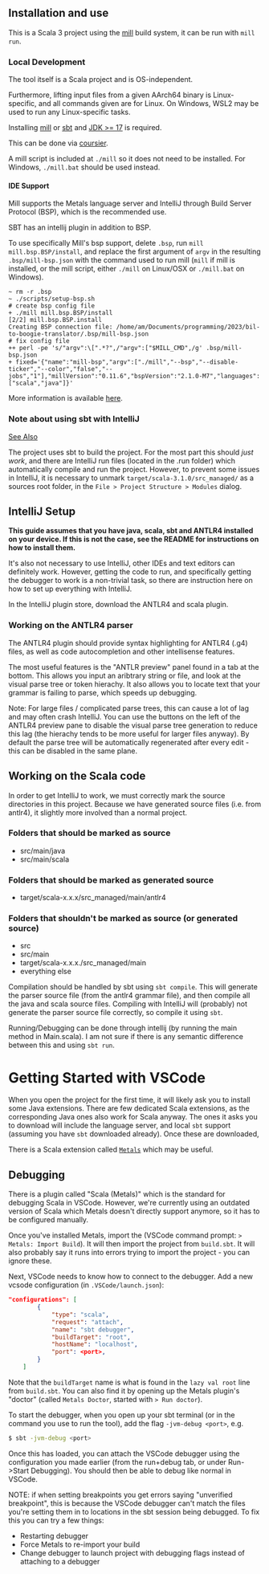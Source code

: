 ## Installation and use

This is a Scala 3 project using the [mill](mill-build.com) build system, it can be run with `mill run`. 

### Local Development 

The tool itself is a Scala project and is OS-independent.

Furthermore, lifting input files from a given AArch64 binary is Linux-specific, and all commands given are for Linux. 
On Windows, WSL2 may be used to run any Linux-specific tasks.

Installing [mill](https://mill-build.com/mill/Installation_IDE_Support.html) or [sbt](https://www.scala-sbt.org/download.html) and [JDK >= 17](https://openjdk.org/install/) is required.

This can be done via [coursier](https://get-coursier.io/docs/cli-overview).

A mill script is included at `./mill` so it does not need to be installed. For Windows, `./mill.bat` should be used instead.

#### IDE Support

Mill supports the Metals language server and IntelliJ through Build Server Protocol (BSP), which is the recommended use. 

SBT has an intellij plugin in addition to BSP. 

To use specifically Mill's bsp support, delete `.bsp`, run `mill mill.bsp.BSP/install`, and replace the first argument of `argv` in the resulting `.bsp/mill-bsp.json` with the 
command used to run mill (`mill` if mill is installed, or the mill script, either `./mill` on Linux/OSX or `./mill.bat` on Windows). 

```
~ rm -r .bsp
~ ./scripts/setup-bsp.sh 
# create bsp config file
+ ./mill mill.bsp.BSP/install
[2/2] mill.bsp.BSP.install 
Creating BSP connection file: /home/am/Documents/programming/2023/bil-to-boogie-translator/.bsp/mill-bsp.json
# fix config file 
++ perl -pe 's/"argv":\[".*?",/"argv":["$MILL_CMD",/g' .bsp/mill-bsp.json
+ fixed='{"name":"mill-bsp","argv":["./mill","--bsp","--disable-ticker","--color","false","--jobs","1"],"millVersion":"0.11.6","bspVersion":"2.1.0-M7","languages":["scala","java"]}'
```
More information is available [here](https://mill-build.com/mill/Installation_IDE_Support.html#_build_server_protocol_bsp).

### Note about using sbt with IntelliJ

[See Also](https://github.com/UQ-PAC/bil-to-boogie-translator/wiki/Development)

The project uses sbt to build the project. For the most part this should *just work*, and there are IntelliJ run files (located in the .run folder) which automatically compile and run the project.
However, to prevent some issues in IntelliJ, it is necessary to unmark `target/scala-3.1.0/src_managed/` as a sources root folder, in the `File > Project Structure > Modules` dialog.

## IntelliJ Setup

**This guide assumes that you have java, scala, sbt and ANTLR4 installed on your device. If this is not the case, see the README for instructions on how to install them.**

It's also not necessary to use IntelliJ, other IDEs and text editors can definitely work. However, getting the code to run, and specifically getting the debugger to work is a non-trivial task, so there are instruction here on how to set up everything with IntelliJ.

In the IntelliJ plugin store, download the ANTLR4 and scala plugin.

### Working on the ANTLR4 parser
The ANTLR4 plugin should provide syntax highlighting
for ANTLR4 (.g4) files, as well as code autocompletion and other intellisense features.

The most useful features is the "ANTLR preview" panel found in a tab at the bottom. This allows you input an aribtrary string or file, and look at the visual parse tree or token hierachy. It also allows you to locate text that your grammar is failing to parse, which speeds up debugging.

Note: For large files / complicated parse trees, this can cause a lot of lag and may often crash IntelliJ. You can use the buttons on the left of the ANTLR4 preview pane to disable the visual parse tree generation to reduce this lag (the hierachy tends to be more useful for larger files anyway). By default the parse tree will be automatically regenerated after every edit - this can be disabled in the same plane.
## Working on the Scala code

In order to get IntelliJ to work, we must correctly mark the source directories in this project. Because we have generated source files (i.e. from antlr4), it slightly more involved than a normal project.

### Folders that should be marked as source
- src/main/java
- src/main/scala
### Folders that should be marked as generated source
- target/scala-x.x.x/src_managed/main/antlr4

### Folders that shouldn't be marked as source (or generated source)
- src
- src/main
- target/scala-x.x.x./src_managed/main
- everything else

Compilation should be handled by sbt using `sbt compile`. This will generate the parser source file (from the antlr4 grammar file), and then compile all the java and scala source files. Compiling with IntelliJ will (probably) not generate the parser source file correctly, so compile it using `sbt`.

Running/Debugging can be done through intellij (by running the main method in Main.scala). I am not sure if there is any semantic difference between this and using `sbt run`.

# Getting Started with VSCode

When you open the project for the first time, it will likely ask you to install some Java extensions. There are few dedicated Scala extensions, as the corresponding Java ones also work for Scala anyway. The ones it asks you to download will include the language server, and local `sbt` support (assuming you have `sbt` downloaded already). Once these are downloaded, 

There is a Scala extension called [`Metals`](https://scalameta.org/metals/docs/editors/vscode/) which may be useful.

## Debugging

There is a plugin called "Scala (Metals)" which is the standard for debugging Scala in VSCode. However, we're currently using an outdated version 
of Scala which Metals doesn't directly support anymore, so it has to be configured manually.

Once you've installed Metals, import the (VSCode command prompt: `> Metals: Import Build`). It will then import the project from `build.sbt`. It will also probably say it 
runs into errors trying to import the project - you can ignore these.

Next, VSCode needs to know how to connect to the debugger. Add a new vcsode configuration (in `.VSCode/launch.json`): 

```json
"configurations": [
        {
            "type": "scala",
            "request": "attach",
            "name": "sbt debugger",
            "buildTarget": "root",
            "hostName": "localhost",
            "port": <port>,
        }
    ]
```

Note that the `buildTarget` name is what is found in the `lazy val root` line from `build.sbt`. You can also find it by opening up the Metals plugin's "doctor" (called `Metals Doctor`, started with `> Run doctor`).

To start the debugger, when you open up your sbt terminal (or in the command you use to run the tool), add the flag `-jvm-debug <port>`, e.g.

```bash
$ sbt -jvm-debug <port>
```

Once this has loaded, you can attach the VSCode debugger using the configuration you made earlier (from the run+debug tab, or under Run->Start Debugging). You should then be able to debug like normal in VSCode.

NOTE: if when setting breakpoints you get errors saying "unverified breakpoint", this is because the VSCode debugger can't match the files you're setting them in to locations in the sbt session being debugged. To 
fix this you can try a few things:

- Restarting debugger
- Force Metals to re-import your build
- Change debugger to launch project with debugging flags instead of attaching to a debugger
